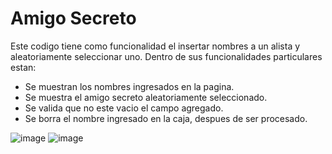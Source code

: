 <h1>Amigo Secreto</h1>

Este codigo tiene como funcionalidad el insertar nombres a un alista y aleatoriamente seleccionar uno.
Dentro de sus funcionalidades particulares estan:
- Se muestran los nombres ingresados en la pagina.
- Se muestra el amigo secreto aleatoriamente seleccionado.
- Se valida que no este vacio el campo agregado.
- Se borra el nombre ingresado en la caja, despues de ser procesado. 

![image](https://github.com/user-attachments/assets/bba285bf-ff65-4a49-bdb4-5befe26c8823)
![image](https://github.com/user-attachments/assets/6c2e986e-6ab4-41ca-a429-79a1542e21bd)

